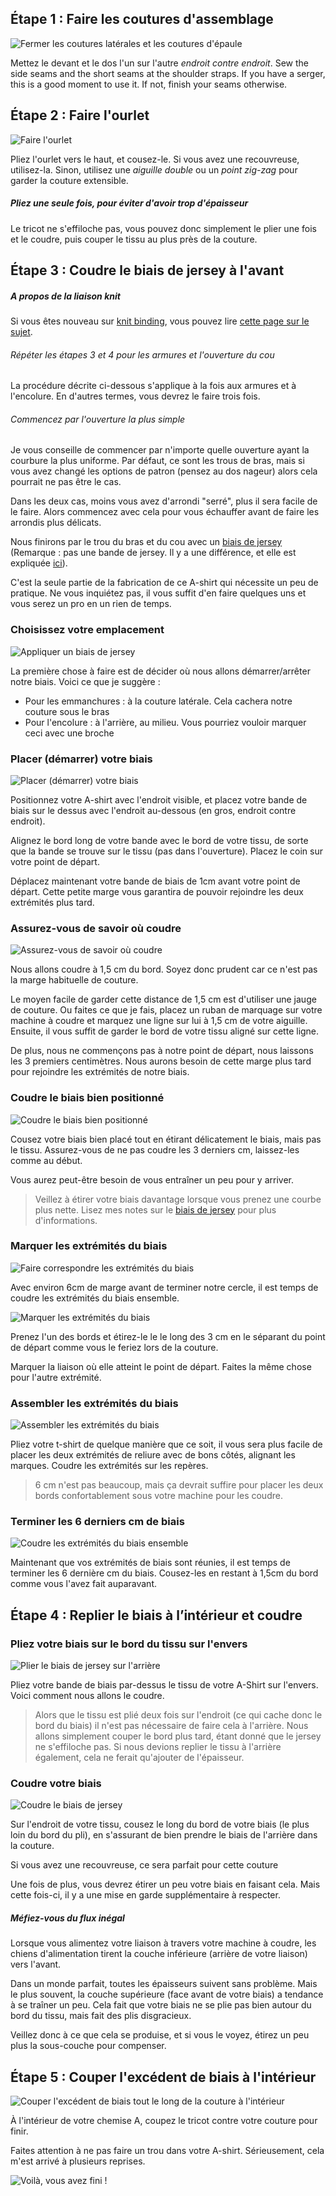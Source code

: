 
## Étape 1 : Faire les coutures d'assemblage

![Fermer les coutures latérales et les coutures d'épaule](step01.png)

Mettez le devant et le dos l'un sur l'autre _endroit contre endroit_. Sew the side seams and the short seams at the shoulder straps. If you have a serger, this is a good moment to use it. If not, finish your seams otherwise.

## Étape 2 : Faire l'ourlet

![Faire l'ourlet](step02.png)

Pliez l'ourlet vers le haut, et cousez-le. Si vous avez une recouvreuse, utilisez-la. Sinon, utilisez une _aiguille double_ ou un _point zig-zag_ pour garder la couture extensible.

<Note>

##### Pliez une seule fois, pour éviter d'avoir trop d'épaisseur
Le tricot ne s'effiloche pas, vous pouvez donc simplement le plier une fois et le coudre, puis couper le tissu au plus près de la couture.

</Note>

## Étape 3 : Coudre le biais de jersey à l'avant

<Note>

##### A propos de la liaison knit

Si vous êtes nouveau sur [knit binding](/docs/sewing/knit-binding), vous pouvez lire [cette page sur le sujet](/docs/sewing/knit-binding).

###### Répéter les étapes 3 et 4 pour les armures et l'ouverture du cou

La procédure décrite ci-dessous s'applique à la fois aux armures et à l'encolure. En d'autres termes, vous devrez le faire trois fois.

###### Commencez par l'ouverture la plus simple

Je vous conseille de commencer par n'importe quelle ouverture ayant la courbure la plus uniforme. Par défaut, ce sont les trous de bras, mais si vous avez changé les options de patron (pensez au dos nageur) alors cela pourrait ne pas être le cas.

Dans les deux cas, moins vous avez d'arrondi "serré", plus il sera facile de le faire. Alors commencez avec cela pour vous échauffer avant de faire les arrondis plus délicats.

</Note>

Nous finirons par le trou du bras et du cou avec un [biais de jersey](/docs/sewing/knit-binding) (Remarque : pas une bande de jersey. Il y a une différence, et elle est expliquée [ici](/docs/sewing/knit-binding)).

<Note>

C'est la seule partie de la fabrication de ce A-shirt qui nécessite un peu de pratique. Ne vous inquiétez pas, il vous suffit d'en faire quelques uns et vous serez un pro en un rien de temps.

</Note>

### Choisissez votre emplacement

![Appliquer un biais de jersey](step03a.png)

La première chose à faire est de décider où nous allons démarrer/arrêter notre biais. Voici ce que je suggère :

  - Pour les emmanchures : à la couture latérale. Cela cachera notre couture sous le bras
  - Pour l'encolure : à l'arrière, au milieu. Vous pourriez vouloir marquer ceci avec une broche

### Placer (démarrer) votre biais

![Placer (démarrer) votre biais](step03b.png)

Positionnez votre A-shirt avec l'endroit visible, et placez votre bande de biais sur le dessus avec l'endroit au-dessous (en gros, endroit contre endroit).

Alignez le bord long de votre bande avec le bord de votre tissu, de sorte que la bande se trouve sur le tissu (pas dans l'ouverture). Placez le coin sur votre point de départ.

Déplacez maintenant votre bande de biais de 1cm avant votre point de départ. Cette petite marge vous garantira de pouvoir rejoindre les deux extrémités plus tard.

### Assurez-vous de savoir où coudre

![Assurez-vous de savoir où coudre](step03c.png)

Nous allons coudre à 1,5 cm du bord. Soyez donc prudent car ce n'est pas la marge habituelle de couture.

<Tip>

Le moyen facile de garder cette distance de 1,5 cm est d'utiliser une jauge de couture. 
Ou faites ce que je fais, placez un ruban de marquage sur votre machine à coudre et marquez une ligne sur lui à 1,5 cm de votre aiguille. 
Ensuite, il vous suffit de garder le bord de votre tissu aligné sur cette ligne.

</Tip>

De plus, nous ne commençons pas à notre point de départ, nous laissons les 3 premiers centimètres. Nous aurons besoin de cette marge plus tard pour rejoindre les extrémités de notre biais.

### Coudre le biais bien positionné

![Coudre le biais bien positionné](step03d.png)

Cousez votre biais bien placé tout en étirant délicatement le biais, mais pas le tissu. Assurez-vous de ne pas coudre les 3 derniers cm, laissez-les comme au début.

Vous aurez peut-être besoin de vous entraîner un peu pour y arriver.

> Veillez à étirer votre biais davantage lorsque vous prenez une courbe plus nette. Lisez mes notes sur le [biais de jersey](/docs/sewing/knit-binding) pour plus d'informations.

### Marquer les extrémités du biais

![Faire correspondre les extrémités du biais](step03e.png)

Avec environ 6cm de marge avant de terminer notre cercle, il est temps de coudre les extrémités du biais ensemble.

![Marquer les extrémités du biais](step03f.png)

Prenez l'un des bords et étirez-le le le long des 3 cm en le séparant du point de départ comme vous le feriez lors de la couture.

Marquer la liaison où elle atteint le point de départ. Faites la même chose pour l'autre extrémité.

### Assembler les extrémités du biais

![Assembler les extrémités du biais](step03g.png)

Pliez votre t-shirt de quelque manière que ce soit, il vous sera plus facile de placer les deux extrémités de reliure avec de bons côtés, alignant les marques. Coudre les extrémités sur les repères.

> 6 cm n'est pas beaucoup, mais ça devrait suffire pour placer les deux bords confortablement sous votre machine pour les coudre.

### Terminer les 6 derniers cm de biais

![Coudre les extrémités du biais ensemble](step03h.png)

Maintenant que vos extrémités de biais sont réunies, il est temps de terminer les 6 dernière cm du biais. Cousez-les en restant à 1,5cm du bord comme vous l'avez fait auparavant.

## Étape 4 : Replier le biais à l’intérieur et coudre

### Pliez votre biais sur le bord du tissu sur l'envers

![Plier le biais de jersey sur l'arrière](step04a.png)


Pliez votre bande de biais par-dessus le tissu de votre A-Shirt sur l'envers. Voici comment nous allons le coudre.

> Alors que le tissu est plié deux fois sur l'endroit (ce qui cache donc le bord du biais) il n'est pas nécessaire de faire cela à l'arrière. Nous allons simplement couper le bord plus tard, étant donné que le jersey ne s'effiloche pas. Si nous devions replier le tissu à l'arrière également, cela ne ferait qu'ajouter de l'épaisseur.

### Coudre votre biais

![Coudre le biais de jersey](step04b.png)

Sur l'endroit de votre tissu, cousez le long du bord de votre biais (le plus loin du bord du pli), en s'assurant de bien prendre le biais de l'arrière dans la couture.

<Note>

Si vous avez une recouvreuse, ce sera parfait pour cette couture

</Note>

Une fois de plus, vous devrez étirer un peu votre biais en faisant cela. Mais cette fois-ci, il y a une mise en garde supplémentaire à respecter.

<Note>

##### Méfiez-vous du flux inégal
Lorsque vous alimentez votre liaison à travers votre machine à coudre, les chiens d'alimentation tirent la couche inférieure (arrière de votre liaison) vers l'avant. 

Dans un monde parfait, toutes les épaisseurs suivent sans problème. 
Mais le plus souvent, la couche supérieure (face avant de votre biais) a tendance à se traîner un peu. 
Cela fait que votre biais ne se plie pas bien autour du bord du tissu, mais fait des plis disgracieux.

Veillez donc à ce que cela se produise, et si vous le voyez, étirez un peu plus la sous-couche pour compenser.

</Note>

## Étape 5 : Couper l'excédent de biais à l'intérieur

![Couper l'excédent de biais tout le long de la couture à l'intérieur](step05.png)

À l'intérieur de votre chemise A, coupez le tricot contre votre couture pour finir.

<Note>

Faites attention à ne pas faire un trou dans votre A-shirt. Sérieusement, cela m'est arrivé à plusieurs reprises.

</Note>

![Voilà, vous avez fini !](finished.gif)
